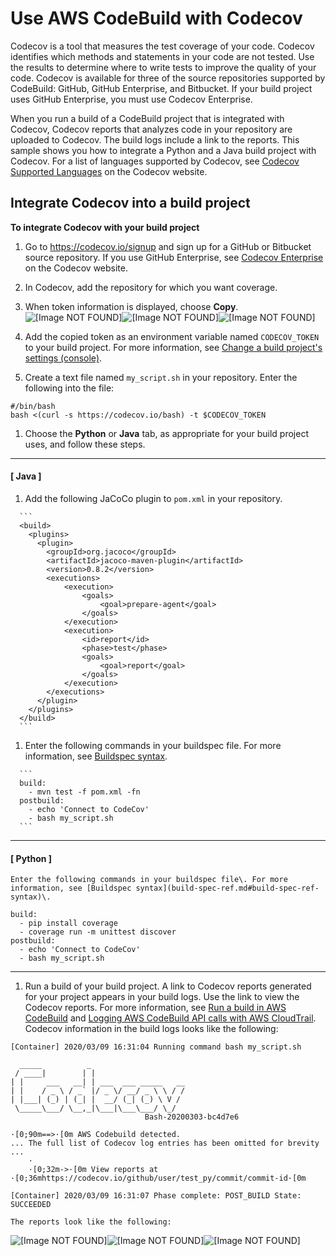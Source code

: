 # Use AWS CodeBuild with Codecov<a name="codecov-integration"></a>

Codecov is a tool that measures the test coverage of your code\. Codecov identifies which methods and statements in your code are not tested\. Use the results to determine where to write tests to improve the quality of your code\. Codecov is available for three of the source repositories supported by CodeBuild: GitHub, GitHub Enterprise, and Bitbucket\. If your build project uses GitHub Enterprise, you must use Codecov Enterprise\.

 When you run a build of a CodeBuild project that is integrated with Codecov, Codecov reports that analyzes code in your repository are uploaded to Codecov\. The build logs include a link to the reports\. This sample shows you how to integrate a Python and a Java build project with Codecov\. For a list of languages supported by Codecov, see [Codecov Supported Languages](https://docs.codecov.io/docs/supported-languages) on the Codecov website\.

## Integrate Codecov into a build project<a name="integrate-codecov"></a>

**To integrate Codecov with your build project**

1. Go to [https://codecov\.io/signup](https://codecov.io/signup) and sign up for a GitHub or Bitbucket source repository\. If you use GitHub Enterprise, see [Codecov Enterprise](https://codecov.io/enterprise) on the Codecov website\. 

1.  In Codecov, add the repository for which you want coverage\. 

1.  When token information is displayed, choose **Copy**\.   
![\[Image NOT FOUND\]](http://docs.aws.amazon.com/codebuild/latest/userguide/images/codecov-token.png)![\[Image NOT FOUND\]](http://docs.aws.amazon.com/codebuild/latest/userguide/)![\[Image NOT FOUND\]](http://docs.aws.amazon.com/codebuild/latest/userguide/)

1.  Add the copied token as an environment variable named `CODECOV_TOKEN` to your build project\. For more information, see [Change a build project's settings \(console\)](change-project.md#change-project-console)\. 

1.  Create a text file named `my_script.sh` in your repository\. Enter the following into the file: 

   ```
   #/bin/bash
   bash <(curl -s https://codecov.io/bash) -t $CODECOV_TOKEN
   ```

1.  Choose the **Python** or **Java** tab, as appropriate for your build project uses, and follow these steps\. 

------
#### [ Java ]

   1.  Add the following JaCoCo plugin to `pom.xml` in your repository\. 

      ```
      <build>
        <plugins>
          <plugin>
            <groupId>org.jacoco</groupId>
            <artifactId>jacoco-maven-plugin</artifactId>
            <version>0.8.2</version>
            <executions>
                <execution>
                    <goals>
                        <goal>prepare-agent</goal>
                    </goals>
                </execution>
                <execution>
                    <id>report</id>
                    <phase>test</phase>
                    <goals>
                        <goal>report</goal>
                    </goals>
                </execution>
            </executions>
          </plugin>
        </plugins>
      </build>
      ```

   1.  Enter the following commands in your buildspec file\. For more information, see [Buildspec syntax](build-spec-ref.md#build-spec-ref-syntax)\. 

      ```
      build:
        - mvn test -f pom.xml -fn
      postbuild:
        - echo 'Connect to CodeCov'
        - bash my_script.sh
      ```

------
#### [ Python ]

    Enter the following commands in your buildspec file\. For more information, see [Buildspec syntax](build-spec-ref.md#build-spec-ref-syntax)\. 

   ```
   build:
     - pip install coverage
     - coverage run -m unittest discover
   postbuild:
     - echo 'Connect to CodeCov'
     - bash my_script.sh
   ```

------

1.  Run a build of your build project\. A link to Codecov reports generated for your project appears in your build logs\. Use the link to view the Codecov reports\. For more information, see [Run a build in AWS CodeBuild](run-build.md) and [Logging AWS CodeBuild API calls with AWS CloudTrail](cloudtrail.md)\. Codecov information in the build logs looks like the following: 

   ```
   [Container] 2020/03/09 16:31:04 Running command bash my_script.sh
   
     _____          _
    / ____|        | |
   | |     ___   __| | ___  ___ _____   __
   | |    / _ \ / _` |/ _ \/ __/ _ \ \ / /
   | |___| (_) | (_| |  __/ (_| (_) \ V /
    \_____\___/ \__,_|\___|\___\___/ \_/
                                 Bash-20200303-bc4d7e6
   
   ·[0;90m==>·[0m AWS Codebuild detected.
   ... The full list of Codecov log entries has been omitted for brevity ...
       ·
       ·[0;32m->·[0m View reports at ·[0;36mhttps://codecov.io/github/user/test_py/commit/commit-id·[0m
   
   [Container] 2020/03/09 16:31:07 Phase complete: POST_BUILD State: SUCCEEDED
   ```

    The reports look like the following:   
![\[Image NOT FOUND\]](http://docs.aws.amazon.com/codebuild/latest/userguide/images/codecov-report.png)![\[Image NOT FOUND\]](http://docs.aws.amazon.com/codebuild/latest/userguide/)![\[Image NOT FOUND\]](http://docs.aws.amazon.com/codebuild/latest/userguide/)